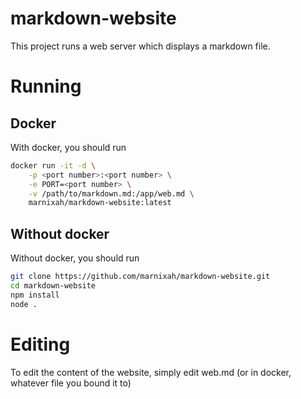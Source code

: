 # markdown-website
This project runs a web server which displays a markdown file.
# Running
## Docker
With docker, you should run
```bash
docker run -it -d \
    -p <port number>:<port number> \
    -e PORT=<port number> \
    -v /path/to/markdown.md:/app/web.md \
    marnixah/markdown-website:latest
```
## Without docker
Without docker, you should run
```bash
git clone https://github.com/marnixah/markdown-website.git
cd markdown-website
npm install
node .
```
# Editing
To edit the content of the website, simply edit web.md (or in docker, whatever file you bound it to)